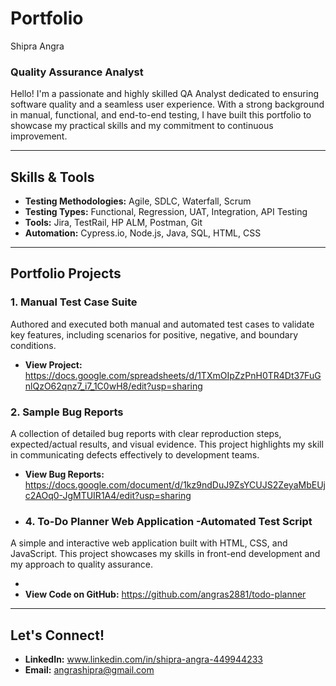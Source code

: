 # Portfolio
 Shipra Angra
### Quality Assurance Analyst

Hello! I'm a passionate and highly skilled QA Analyst dedicated to ensuring software quality and a seamless user experience. With a strong background in manual, functional, and end-to-end testing, I have built this portfolio to showcase my practical skills and my commitment to continuous improvement.

---

## Skills & Tools

- **Testing Methodologies:** Agile, SDLC, Waterfall, Scrum
- **Testing Types:** Functional, Regression, UAT, Integration, API Testing
- **Tools:** Jira, TestRail, HP ALM, Postman, Git
- **Automation:** Cypress.io, Node.js, Java, SQL, HTML, CSS

---

## Portfolio Projects

### 1. Manual Test Case Suite

Authored and executed both manual and automated test cases to validate key features, including scenarios for positive, negative, and boundary conditions.

- **View Project:** https://docs.google.com/spreadsheets/d/1TXmOIpZzPnH0TR4Dt37FuGnlQzO62qnz7_i7_1C0wH8/edit?usp=sharing

### 2. Sample Bug Reports
A collection of detailed bug reports with clear reproduction steps, expected/actual results, and visual evidence. This project highlights my skill in communicating defects effectively to development teams.

- **View Bug Reports:** https://docs.google.com/document/d/1kz9ndDuJ9ZsYCUJS2ZeyaMbEUjc2AOq0-JgMTUIR1A4/edit?usp=sharing


- ### 4. To-Do Planner Web Application -Automated Test Script
A simple and interactive web application built with HTML, CSS, and JavaScript. This project showcases my skills in front-end development and my approach to quality assurance.

- 
- **View Code on GitHub:** https://github.com/angras2881/todo-planner

---

## Let's Connect!

- **LinkedIn:** www.linkedin.com/in/shipra-angra-449944233
- **Email:** angrashipra@gmail.com
